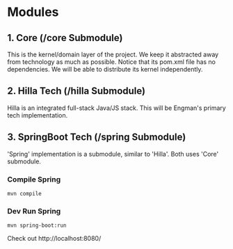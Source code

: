 # Modules
## 1. Core (/core Submodule)
This is the kernel/domain layer of the project. We keep it abstracted away from technology as much as possible. Notice that its pom.xml file has no dependencies. We will be able to distribute its kernel independently.

## 2. Hilla Tech (/hilla Submodule)
Hilla is an integrated full-stack Java/JS stack. This will be Engman's primary tech implementation.

## 3. SpringBoot Tech (/spring Submodule)
'Spring' implementation is a submodule, similar to 'Hilla'. Both uses 'Core' submodule.

### Compile Spring
``
mvn compile
``
### Dev Run Spring
``
mvn spring-boot:run
``

Check out http://localhost:8080/